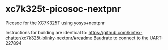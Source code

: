 # xc7k325t-picosoc-nextpnr
Picosoc for the XC7K325T using yosys+nextpnr

Instructions for building are identical to:
https://github.com/kintex-chatter/xc7k325t-blinky-nextpnr/#readme
Baudrate to connect to the UART: 227894
